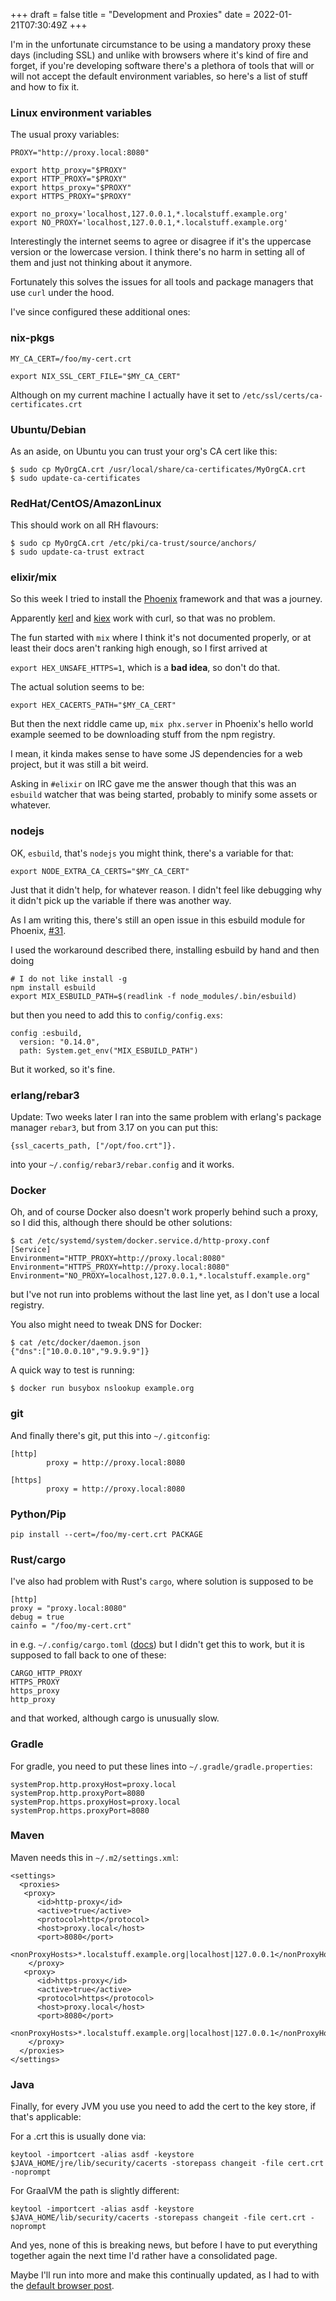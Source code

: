 +++
draft = false
title = "Development and Proxies"
date = 2022-01-21T07:30:49Z
+++

I'm in the unfortunate circumstance to be using a mandatory proxy these days
(including SSL) and unlike with browsers where it's kind of fire and forget,
if you're developing software there's a plethora of tools that will or will
not accept the default environment variables, so here's a list of stuff and
how to fix it.

### Linux environment variables

The usual proxy variables:

```
PROXY="http://proxy.local:8080"

export http_proxy="$PROXY"
export HTTP_PROXY="$PROXY"
export https_proxy="$PROXY"
export HTTPS_PROXY="$PROXY"

export no_proxy='localhost,127.0.0.1,*.localstuff.example.org'
export NO_PROXY='localhost,127.0.0.1,*.localstuff.example.org'
```

Interestingly the internet seems to agree or disagree if it's the uppercase
version or the lowercase version. I think there's no harm in setting all of
them and just not thinking about it anymore.

Fortunately this solves the issues for all tools and package managers that
use `curl` under the hood.

I've since configured these additional ones:

### nix-pkgs

```
MY_CA_CERT=/foo/my-cert.crt

export NIX_SSL_CERT_FILE="$MY_CA_CERT"
```

Although on my current machine I actually have it set
to `/etc/ssl/certs/ca-certificates.crt`

### Ubuntu/Debian

As an aside, on Ubuntu you can trust your org's CA cert like this:

```
$ sudo cp MyOrgCA.crt /usr/local/share/ca-certificates/MyOrgCA.crt
$ sudo update-ca-certificates
```

### RedHat/CentOS/AmazonLinux

This should work on all RH flavours:

```
$ sudo cp MyOrgCA.crt /etc/pki/ca-trust/source/anchors/
$ sudo update-ca-trust extract
```

### elixir/mix

So this week I tried to install the [Phoenix][phx] framework and that was a journey.

Apparently [kerl][kerl] and [kiex][kiex] work with curl, so that was no problem.

The fun started with `mix` where I think it's not documented properly, or at
least their docs aren't ranking high enough, so I first arrived at

`export HEX_UNSAFE_HTTPS=1`, which is a **bad idea**, so don't do that.

The actual solution seems to be:

```
export HEX_CACERTS_PATH="$MY_CA_CERT"
```

But then the next riddle came up, `mix phx.server` in Phoenix's hello world
example seemed to be downloading stuff from the npm registry.

I mean, it kinda makes sense to have
some JS dependencies for a web project, but it was still a bit weird.

Asking in `#elixir` on IRC gave me the answer though that this was an `esbuild`
watcher that was being started, probably to minify some assets or whatever.

### nodejs

OK, `esbuild`, that's `nodejs` you might think, there's a variable for that:

```
export NODE_EXTRA_CA_CERTS="$MY_CA_CERT"
```

Just that it didn't help, for whatever reason. I didn't feel like debugging
why it didn't pick up the variable if there was another way.

As I am writing this, there's still an open issue in this esbuild 
module for Phoenix, [#31](https://github.com/phoenixframework/esbuild/issues/31).

I used the workaround described there, installing esbuild by hand and then
doing

```
# I do not like install -g
npm install esbuild 
export MIX_ESBUILD_PATH=$(readlink -f node_modules/.bin/esbuild)
```

but then you need to add this to `config/config.exs`:

```
config :esbuild,
  version: "0.14.0",
  path: System.get_env("MIX_ESBUILD_PATH")
```

But it worked, so it's fine.

### erlang/rebar3

Update: Two weeks later I ran into the same problem with erlang's package
manager `rebar3`, but from 3.17 on you can put this:

```
{ssl_cacerts_path, ["/opt/foo.crt"]}.
```

into your `~/.config/rebar3/rebar.config` and it works.

### Docker

Oh, and of course Docker also doesn't work properly behind such a proxy,
so I did this, although there should be other solutions:

```
$ cat /etc/systemd/system/docker.service.d/http-proxy.conf
[Service]
Environment="HTTP_PROXY=http://proxy.local:8080"
Environment="HTTPS_PROXY=http://proxy.local:8080"
Environment="NO_PROXY=localhost,127.0.0.1,*.localstuff.example.org"
```

but I've not run into problems without the last line yet, as I don't use
a local registry.

You also might need to tweak DNS for Docker:

```
$ cat /etc/docker/daemon.json
{"dns":["10.0.0.10","9.9.9.9"]}
```

A quick way to test is running:

```
$ docker run busybox nslookup example.org
```


### git

And finally there's git, put this into `~/.gitconfig`:

```
[http]
        proxy = http://proxy.local:8080

[https]
        proxy = http://proxy.local:8080
```

### Python/Pip

```
pip install --cert=/foo/my-cert.crt PACKAGE
```


### Rust/cargo

I've also had problem with Rust's `cargo`, where solution is supposed to be

```
[http]
proxy = "proxy.local:8080"
debug = true
cainfo = "/foo/my-cert.crt"
```

in e.g. `~/.config/cargo.toml` ([docs][rustdocs]) but I didn't get this
to work, but it is supposed to fall back to one of these:

```
CARGO_HTTP_PROXY
HTTPS_PROXY
https_proxy
http_proxy
```

and that worked, although cargo is unusually slow.

### Gradle

For gradle, you need to put these lines into `~/.gradle/gradle.properties`:

```
systemProp.http.proxyHost=proxy.local
systemProp.http.proxyPort=8080
systemProp.https.proxyHost=proxy.local
systemProp.https.proxyPort=8080
```

### Maven

Maven needs this in `~/.m2/settings.xml`:

```
<settings>
  <proxies>
   <proxy>
      <id>http-proxy</id>
      <active>true</active>
      <protocol>http</protocol>
      <host>proxy.local</host>
      <port>8080</port>
      <nonProxyHosts>*.localstuff.example.org|localhost|127.0.0.1</nonProxyHosts>
    </proxy>
   <proxy>
      <id>https-proxy</id>
      <active>true</active>
      <protocol>https</protocol>
      <host>proxy.local</host>
      <port>8080</port>
      <nonProxyHosts>*.localstuff.example.org|localhost|127.0.0.1</nonProxyHosts>
    </proxy>
  </proxies>
</settings>
```

### Java

Finally, for every JVM you use you need to add the cert to the key store, if that's applicable:

For a .crt this is usually done via:

```
keytool -importcert -alias asdf -keystore $JAVA_HOME/jre/lib/security/cacerts -storepass changeit -file cert.crt -noprompt
```

For GraalVM the path is slightly different:

```
keytool -importcert -alias asdf -keystore $JAVA_HOME/lib/security/cacerts -storepass changeit -file cert.crt -noprompt
```


And yes, none of this is breaking news, but before I have to put everything
together again the next time I'd rather have a consolidated page.

Maybe I'll run into more and make this continually updated, as I had to with
the [default browser post](https://f5n.org/blog/2013/default-browser-linux/).

[phx]: https://www.phoenixframework.org/
[kerl]: https://github.com/kerl/kerl
[kiex]: https://github.com/taylor/kiex
[rustdocs]: https://doc.rust-lang.org/cargo/reference/config.html
